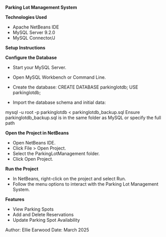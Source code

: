 **Parking Lot Management System**

**Technologies Used**

- Apache NetBeans IDE
- MySQL Server 9.2.0
- MySQL Connector/J

**Setup Instructions**

**Configure the Database**

- Start your MySQL Server.
- Open MySQL Workbench or Command Line.
-  Create the database:
CREATE DATABASE parkinglotdb; USE parkinglotdb;

- Import the database schema and initial data:

mysql -u root -p parkinglotdb < parkinglotdb_backup.sql Ensure parkinglotdb_backup.sql is in the same folder as MySQL or specify the full path

**Open the Project in NetBeans**

- Open NetBeans IDE.
- Click File > Open Project.
- Select the ParkingLotManagement folder.
- Click Open Project.

**Run the Project**

- In NetBeans, right-click on the project and select Run.
- Follow the menu options to interact with the Parking Lot Management System.

**Features**

- View Parking Spots
- Add and Delete Reservations
- Update Parking Spot Availability

Author: Ellie Earwood Date: March 2025

